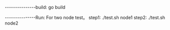 ---------------build:
go build

---------------Run:
For two node test。
step1:  ./test.sh node1
step2: ./test.sh node2
